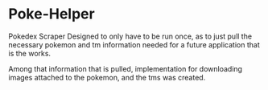 # Poke-Helper
Pokedex Scraper Designed to only have to be run once, as to just pull the necessary pokemon and tm information needed for a future application that is the works.

Among that information that is pulled, implementation for downloading images attached to the pokemon, and the tms was created.
